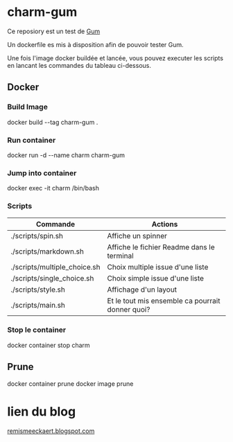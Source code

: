 # charm-gum

Ce reposiory est un test de [Gum](https://github.com/charmbracelet/gum)

Un dockerfile es mis à disposition afin de pouvoir tester Gum.

Une fois l'image docker buildée et lancée, vous pouvez executer les scripts en lancant les commandes du tableau ci-dessous.

## Docker

### Build Image
docker build --tag charm-gum .
### Run container
docker run -d --name charm charm-gum
### Jump into container
docker exec -it charm /bin/bash

### Scripts

| Commande | Actions |
|---|---|
|./scripts/spin.sh |Affiche un spinner|
|./scripts/markdown.sh|Affiche le fichier Readme dans le terminal|
|./scripts/multiple_choice.sh|Choix multiple issue d'une liste|
|./scripts/single_choice.sh|Choix simple issue d'une liste|
|./scripts/style.sh|Affichage d'un layout|
|./scripts/main.sh|Et le tout mis ensemble ca pourrait donner quoi?|



### Stop le container
docker container stop charm
## Prune
docker container prune
docker image prune

# lien du blog

[remismeeckaert.blogspot.com](https://remismeeckaert.blogspot.com/2022/09/un-peu-de-glamour-dans-vos-scripts-shell.html)
